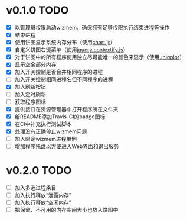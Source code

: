 # v0.1.0 TODO

- [x] 以管理员权限启动wizmem，确保拥有足够权限执行结束进程等操作
- [x] 结束进程
- [x] 使用饼图显示系统内存分布（使用[chart.js](https://www.chartjs.org/docs/latest/)）
- [x] 自定义饼图右键菜单（使用[jquery.contextify.js](http://contextify.js.org/)）
- [x] 对于饼图中的所有程序使用独立尽可能唯一的颜色来显示（使用[uniqolor](https://www.npmjs.com/package/uniqolor)）
- [x] 显示空余部分内存
- [x] 加入开关控制是否合并相同程序的进程
- [ ] 加入开关控制相同进程名但不同程序的进程
- [x] 加入刷新按钮
- [ ] 加入定时刷新
- [ ] 获取程序图标
- [x] 提供接口在资源管理器中打开程序所在文件夹
- [x] 给README添加Travis-CI的badge图标
- [x] 在CI中补充执行测试脚本
- [x] 处理没有正确停止wizmem问题
- [ ] 加入限定wizmem进程单例
- [ ] 增加程序托盘以方便进入Web界面和退出服务

# v0.2.0 TODO

- [ ] 加入多选进程条目
- [ ] 加入执行释放“泄露内存”
- [ ] 加入执行释放“空闲内存”
- [ ] 把保留、不可用的内存空间大小也放入饼图中